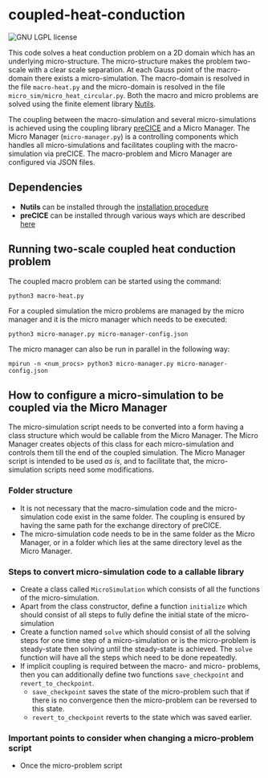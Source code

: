 # coupled-heat-conduction

<a style="text-decoration: none" href="https://github.com/precice/fenics-adapter/blob/master/LICENSE" target="_blank">
    <img src="https://img.shields.io/github/license/IshaanDesai/coupled-heat-conduction.svg" alt="GNU LGPL license">
</a>

This code solves a heat conduction problem on a 2D domain which has an underlying micro-structure. The micro-structure makes the problem two-scale with a clear scale separation.
At each Gauss point of the macro-domain there exists a micro-simulation. The macro-domain is resolved in the file `macro-heat.py`
and the micro-domain is resolved in the file `micro_sim/micro_heat_circular.py`. Both the macro and micro problems are solved using the finite element library [Nutils](http://www.nutils.org/en/stable/).


The coupling between the macro-simulation and several micro-simulations is achieved using the coupling library [preCICE](https://precice.org/) 
and a Micro Manager. The Micro Manager (`micro-manager.py`) is a controlling components which handles all micro-simulations
and facilitates coupling with the macro-simulation via preCICE. The macro-problem and Micro Manager are configured via JSON files.

## Dependencies

* **Nutils** can be installed through the [installation procedure](http://www.nutils.org/en/latest/intro/#installation)
* **preCICE** can be installed through various ways which are described [here](https://precice.org/installation-overview.html)

## Running two-scale coupled heat conduction problem

The coupled macro problem can be started using the command:

```(python)
python3 macro-heat.py
```

For a coupled simulation the micro problems are managed by the micro manager and it is the micro manager which needs to be executed:

```(python)
python3 micro-manager.py micro-manager-config.json
```

The micro manager can also be run in parallel in the following way:

```(python)
mpirun -n <num_procs> python3 micro-manager.py micro-manager-config.json
```

## How to configure a micro-simulation to be coupled via the Micro Manager

The micro-simulation script needs to be converted into a form having a class structure which would be callable from the Micro Manager.
The Micro Manager creates objects of this class for each micro-simulation and controls them till the end of the coupled simulation.
The Micro Manager script is intended to be used *as is*, and to facilitate that, the micro-simulation scripts need some modifications.

### Folder structure

* It is not necessary that the macro-simulation code and the micro-simulation code exist in the same folder. The coupling is ensured by having the same path for the exchange directory of preCICE.
* The micro-simulation code needs to be in the same folder as the Micro Manager, or in a folder which lies at the same directory level as the Micro Manager.

### Steps to convert micro-simulation code to a callable library

* Create a class called `MicroSimulation` which consists of all the functions of the micro-simulation.
* Apart from the class constructor, define a function `initialize` which should consist of all steps to fully define the initial state of the micro-simulation
* Create a function named `solve` which should consist of all the solving steps for one time step of a micro-simulation or is the micro-problem is steady-state then solving until the steady-state is achieved.  The `solve` function will have all the steps which need to be done repeatedly.
* If implicit coupling is required between the macro- and micro- problems, then you can additionally define two functions `save_checkpoint` and `revert_to_checkpoint`.
  * `save_checkpoint` saves the state of the micro-problem such that if there is no convergence then the micro-problem can be reversed to this state.
  * `revert_to_checkpoint` reverts to the state which was saved earlier.
    
### Important points to consider when changing a micro-problem script

* Once the micro-problem script 

